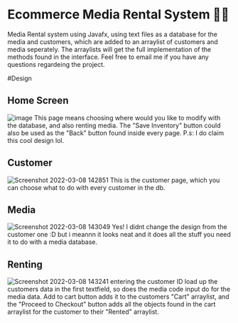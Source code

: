 # Ecommerce Media Rental System 👨‍💻
Media Rental system using Javafx, using text files as a database for the media and customers, which are added to an arraylist of customers and media seperately. The arraylists will get the full implementation of the methods found in the interface. 
Feel free to email me if you have any questions regardeing the project.

#Design
## Home Screen
![image](https://user-images.githubusercontent.com/73076057/157237882-9a87942e-d1bf-4c18-be1d-d049ad867afd.png)
This page means choosing where would you like to modify with the database, and also renting media. The "Save Inventory" button could also be used as the "Back" button found inside every page.
P.s: I do claim this cool design lol.
## Customer
![Screenshot 2022-03-08 142851](https://user-images.githubusercontent.com/73076057/157238359-85fe78cb-a04b-45ec-b246-1c9d5766df02.png)
This is the customer page, which you can choose what to do with every customer in the db.
## Media
![Screenshot 2022-03-08 143049](https://user-images.githubusercontent.com/73076057/157238584-d1c4e427-469a-415f-b575-99656351d467.png)
Yes! I didnt change the design from the customer one :D but i meannn it looks neat and it does all the stuff you need it to do with a media database.
## Renting 
![Screenshot 2022-03-08 143241](https://user-images.githubusercontent.com/73076057/157238843-f270bdde-4550-415c-8717-6c9c20e26f02.png)
entering the customer ID load up the customers data in the first textfield, so does the media code input do for the media data. Add to cart button adds it to the customers "Cart" arraylist, and the "Proceed to Checkout" button adds all the objects found in the cart arraylist for the customer to their "Rented" arraylist.

